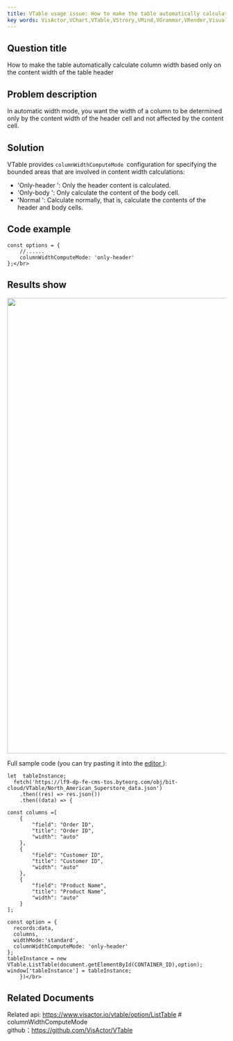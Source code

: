 ```yaml
---
title: VTable usage issue: How to make the table automatically calculate column width based only on the content width of the table header</br>
key words: VisActor,VChart,VTable,VStrory,VMind,VGrammar,VRender,Visualization,Chart,Data,Table,Graph,Gis,LLM
---
```

## Question title

How to make the table automatically calculate column width based only on the content width of the table header</br>


## Problem description

In automatic width mode, you want the width of a column to be determined only by the content width of the header cell and not affected by the content cell.</br>


## Solution

VTable provides `columnWidthComputeMode `configuration for specifying the bounded areas that are involved in content width calculations:</br>
*  'Only-header ': Only the header content is calculated.</br>
*  'Only-body ': Only calculate the content of the body cell.</br>
*  'Normal ': Calculate normally, that is, calculate the contents of the header and body cells.</br>


## Code example

```
const options = {
    //......
    columnWidthComputeMode: 'only-header'
};</br>
```


## Results show

<img src='https://cdn.jsdelivr.net/gh/xuanhun/articles/visactor/img/LJk6bcmw3oJM5DxjJkHch69GnMd.gif' alt='' width='758' height='1048'>

Full sample code (you can try pasting it into the [editor ](https%3A%2F%2Fwww.visactor.io%2Fvtable%2Fdemo%2Ftable-type%2Flist-table-tree)):</br>
```
let  tableInstance;
  fetch('https://lf9-dp-fe-cms-tos.byteorg.com/obj/bit-cloud/VTable/North_American_Superstore_data.json')
    .then((res) => res.json())
    .then((data) => {

const columns =[
    {
        "field": "Order ID",
        "title": "Order ID",
        "width": "auto"
    },
    {
        "field": "Customer ID",
        "title": "Customer ID",
        "width": "auto"
    },
    {
        "field": "Product Name",
        "title": "Product Name",
        "width": "auto"
    }
];

const option = {
  records:data,
  columns,
  widthMode:'standard',
  columnWidthComputeMode: 'only-header'
};
tableInstance = new VTable.ListTable(document.getElementById(CONTAINER_ID),option);
window['tableInstance'] = tableInstance;
    })</br>
```
## Related Documents

Related api: https://www.visactor.io/vtable/option/ListTable # columnWidthComputeMode</br>
github：https://github.com/VisActor/VTable</br>



